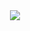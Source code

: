 <div align="center">
  <a href="https://skillicons.dev">
    <img src="https://skillicons.dev/icons?i=vscode,intellij,md,html,css,styledcomponents,tailwind,js,ts,java,spring,postgres,sqlite,mysql,sequelize,react,redux,jest,git,github,githubactions,postman,redis,nodejs,express,docker,rabbitmq,mongodb,kubernetes,npm,graphql,apollo,stackoverflow&perline=6" />
  </a>
</div>


